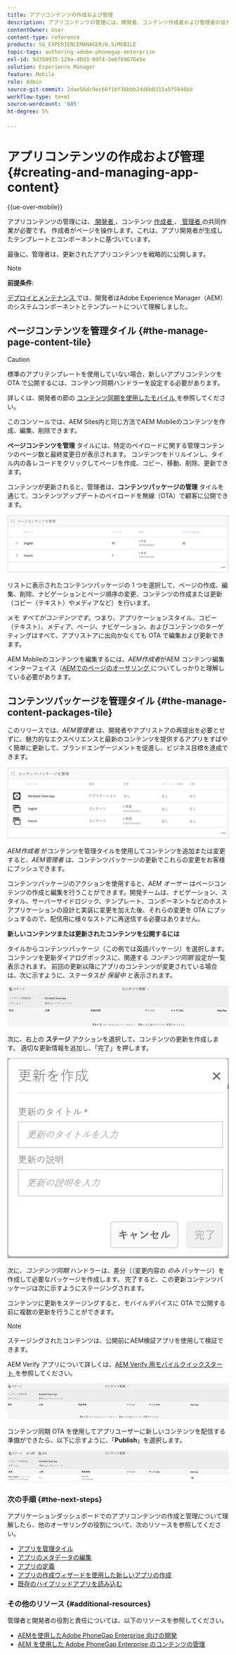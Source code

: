```yaml
---
title: アプリコンテンツの作成および管理
description: アプリコンテンツの管理には、開発者、コンテンツ作成者および管理者の協力が必要です。 作成者がページを操作します。これは、アプリ開発者が生成したテンプレートとコンポーネントに基づいています。
contentOwner: User
content-type: reference
products: SG_EXPERIENCEMANAGER/6.5/MOBILE
topic-tags: authoring-adobe-phonegap-enterprise
exl-id: 9d350935-129a-40d3-89f4-2e6f69676e5e
solution: Experience Manager
feature: Mobile
role: Admin
source-git-commit: 2dae56dc9ec66f1bf36bbb24d6b0315a5f5040bb
workflow-type: tm+mt
source-wordcount: '685'
ht-degree: 5%

---
```


# アプリコンテンツの作成および管理{#creating-and-managing-app-content}

{{ue-over-mobile}}

アプリコンテンツの管理には、[ 開発者 ](#developer)、コンテンツ [ 作成者 ](#author)、[ 管理者 ](#administrator) の共同作業が必要です。 作成者がページを操作します。これは、アプリ開発者が生成したテンプレートとコンポーネントに基づいています。

最後に、管理者は、更新されたアプリコンテンツを戦略的に公開します。

>[!NOTE]
>
>**前提条件**:
>
>[ デプロイとメンテナンス ](/help/sites-deploying/deploy.md) では、開発者はAdobe Experience Manager（AEM）のシステムコンポーネントとテンプレートについて理解しました。

## ページコンテンツを管理タイル {#the-manage-page-content-tile}

>[!CAUTION]
>
>標準のアプリテンプレートを使用していない場合、新しいアプリコンテンツを OTA で公開するには、コンテンツ同期ハンドラーを設定する必要があります。
>
>詳しくは、開発者の節の [ コンテンツ同期を使用したモバイル ](/help/mobile/phonegap-contentsync.md) を参照してください。

このコンソールでは、AEM Sites内と同じ方法でAEM Mobileのコンテンツを作成、編集、削除できます。

**ページコンテンツを管理** タイルには、特定のペイロードに関する管理コンテンツのページ数と最終変更日が表示されます。 コンテンツをドリルインし、タイル内の各レコードをクリックしてページを作成、コピー、移動、削除、更新できます。

コンテンツが更新されると、管理者は、**コンテンツパッケージの管理** タイルを通じて、コンテンツアップデートのペイロードを無線（OTA）で顧客に公開できます。

![chlimage_1-161](assets/chlimage_1-161.png)

リストに表示されたコンテンツパッケージの 1 つを選択して、ページの作成、編集、削除、ナビゲーションとページ順序の変更、コンテンツの作成または更新（コピー（テキスト）やメディアなど）を行います。

メモ *すべてがコンテンツです*。つまり、アプリケーションスタイル、コピー（テキスト）、メディア、ページ、ナビゲーション、およびコンテンツのターゲティングはすべて、アプリストアに出向かなくても OTA で編集および更新できます。

AEM Mobileのコンテンツを編集するには、*AEM作成者*がAEM コンテンツ編集インターフェイス（[AEMでのページのオーサリング ](/help/sites-authoring/qg-page-authoring.md) についてしっかりと理解している必要があります。

## コンテンツパッケージを管理タイル {#the-manage-content-packages-tile}

このリリースでは、*AEM管理者* は、開発者やアプリストアの再提出を必要とせずに、魅力的なエクスペリエンスと最新のコンテンツを提供するアプリをすばやく簡単に更新して、ブランドエンゲージメントを促進し、ビジネス目標を達成できます。

![chlimage_1-162](assets/chlimage_1-162.png)

*AEM作成者* がコンテンツを管理タイルを使用してコンテンツを追加または変更すると、*AEM管理者* は、コンテンツパッケージの更新でこれらの変更をお客様にプッシュできます。

コンテンツパッケージのアクションを使用すると、*AEM オーサー* はページコンテンツの作成と編集を行うことができます。開発チームは、ナビゲーション、スタイル、サーバーサイドロジック、テンプレート、コンポーネントなどのホストアプリケーションの設計と実装に変更を加えた後、それらの変更を OTA にプッシュするので、配信用に様々なストアに再送信する必要はありません。

**新しいコンテンツまたは更新されたコンテンツを公開するには**

タイルからコンテンツパッケージ（この例では英語パッケージ）を選択します。 コンテンツを更新ダイアログボックスに、関連する *コンテンツ同期* 設定が一覧表示されます。 前回の更新以降にアプリのコンテンツが変更されている場合は、次に示すように、ステータスが *保留中* と表示されます。

![chlimage_1-163](assets/chlimage_1-163.png)

次に、右上の **ステージ** アクションを選択して、コンテンツの更新を作成します。 適切な更新情報を追加し、「完了」を押します。

![chlimage_1-164](assets/chlimage_1-164.png)

次に、*コンテンツ同期* ハンドラーは、差分（（変更内容の *のみ* パッケージ）を作成して必要なパッケージを作成します。 完了すると、この更新コンテンツパッケージは次に示すようにステージングされます。

コンテンツに更新をステージングすると、モバイルデバイスに OTA で公開する前に複数の更新を行うことができます。

>[!NOTE]
>
>ステージングされたコンテンツは、公開前にAEM検証アプリを使用して検証できます。
>
>AEM Verify アプリについて詳しくは、[AEM Verify 用モバイルクイックスタート ](/help/mobile/phonegap-mobile-quickstart.md) を参照してください。

![chlimage_1-165](assets/chlimage_1-165.png)

コンテンツ同期 OTA を使用してアプリユーザーに新しいコンテンツを配信する準備ができたら、以下に示すように、「**Publish**」を選択します。

![chlimage_1-166](assets/chlimage_1-166.png)

### 次の手順 {#the-next-steps}

アプリケーションダッシュボードでのアプリコンテンツの作成と管理について理解したら、他のオーサリングの役割について、次のリソースを参照してください。

* [アプリを管理タイル](/help/mobile/phonegap-app-details-tile.md)
* [アプリのメタデータの編集](/help/mobile/phonegap-editmetadata.md)
* [アプリの定義](/help/mobile/phonegap-app-definitions.md)
* [アプリの作成ウィザードを使用した新しいアプリの作成](/help/mobile/phonegap-create-new-app.md)
* [既存のハイブリッドアプリを読み込む](/help/mobile/phonegap-adding-content-to-imported-app.md)

### その他のリソース {#additional-resources}

管理者と開発者の役割と責任については、以下のリソースを参照してください。

* [AEMを使用したAdobe PhoneGap Enterprise 向けの開発](/help/mobile/developing-in-phonegap.md)
* [AEM を使用した Adobe PhoneGap Enterprise のコンテンツの管理](/help/mobile/administer-phonegap.md)
